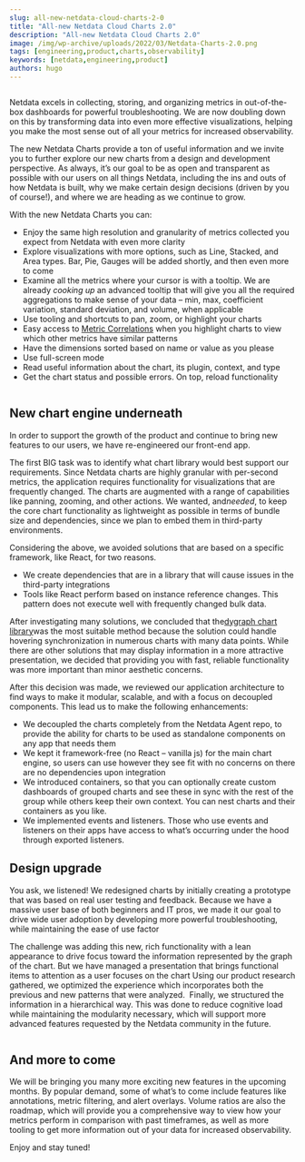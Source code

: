 ```yaml
---
slug: all-new-netdata-cloud-charts-2-0
title: "All-new Netdata Cloud Charts 2.0"
description: "All-new Netdata Cloud Charts 2.0"
image: /img/wp-archive/uploads/2022/03/Netdata-Charts-2.0.png
tags: [engineering,product,charts,observability]
keywords: [netdata,engineering,product]
authors: hugo
---
```


<!--truncate-->


<figure class="wp-block-image size-large"><img src="/img/wp-archive/uploads/2022/03/Netdata-Charts-2.0-1200x704.png" alt="" class="wp-image-16212"/></figure>



Netdata excels in collecting, storing, and organizing metrics in out-of-the-box dashboards for powerful troubleshooting. We are now doubling down on this by transforming data into even more effective visualizations, helping you make the most sense out of all your metrics for increased observability.



The new Netdata Charts provide a ton of useful information and we invite you to further explore our new charts from a design and development perspective. As always, it’s our goal to be as open and transparent as possible with our users on all things Netdata, including the ins and outs of how Netdata is built, why we make certain design decisions (driven by you of course!), and where we are heading as we continue to grow.



With the new Netdata Charts you can:



<ul><li>Enjoy the same high resolution and granularity of metrics collected you expect from Netdata with even more clarity</li><li>Explore visualizations with more options, such as Line, Stacked, and Area types. Bar, Pie, Gauges will be added shortly, and then even more to come</li><li>Examine all the metrics where your cursor is with a tooltip. We are already <em>cooking up </em>an advanced tooltip that will give you all the required aggregations to make sense of your data – min, max, coefficient variation, standard deviation, and volume, when applicable</li><li>Use tooling and shortcuts to pan, zoom, or highlight your charts</li><li>Easy access to <a href="https://learn.netdata.cloud/docs/cloud/insights/metric-correlations">Metric Correlations</a> when you highlight charts to view  which other metrics have similar patterns</li><li>Have the dimensions sorted based on name or value as you please</li><li>Use full-screen mode</li><li>Read useful information about the chart, its plugin, context, and type</li><li>Get the chart status and possible errors. On top, reload functionality</li></ul>



<figure class="wp-block-image size-full"><img src="/img/wp-archive/uploads/2022/03/ezgif-1-2ac81d0df3.gif" alt="" class="wp-image-16214"/></figure>



## New chart engine underneath



In order to support the growth of the product and continue to bring new features to our users, we have re-engineered our front-end app.



The first BIG task was to identify what chart library would best support our requirements. Since Netdata charts are highly granular with per-second metrics, the application requires functionality for visualizations that are frequently changed. The charts are augmented with a range of capabilities like panning, zooming, and other actions. We wanted, and<em>needed</em>, to keep the core chart functionality as lightweight as possible in terms of bundle size and dependencies, since we plan to embed them in third-party environments.



Considering the above, we avoided solutions that are based on a specific framework, like React, for two reasons.



<ul><li>We create dependencies that are in a library that will cause issues in the third-party integrations</li><li>Tools like React perform based on instance reference changes. This pattern does not execute well with frequently changed bulk data.</li></ul>



After investigating many solutions, we concluded that the<a href="https://dygraphs.com/">dygraph chart library</a>was the most suitable method because the solution could handle hovering synchronization in numerous charts with many data points. While there are other solutions that may display information in a more attractive presentation, we decided that providing you with fast, reliable functionality was more important than minor aesthetic concerns.



After this decision was made, we reviewed our application architecture to find ways to make it modular, scalable, and with a focus on decoupled components. This lead us to make the following enhancements:



<ul><li>We decoupled the charts completely from the Netdata Agent repo, to provide the ability for charts to be used as standalone components on any app that needs them</li><li>We kept it framework-free (no React – vanilla js) for the main chart engine, so users can use however they see fit with no concerns on there are no dependencies upon integration</li><li>We introduced containers, so that you can optionally create custom dashboards of grouped charts and see these in sync with the rest of the group while others keep their own context. You can nest charts and their containers as you like.</li><li>We implemented events and listeners. Those who use events and listeners on their apps have access to what’s occurring under the hood through exported listeners.</li></ul>



## Design upgrade



You ask, we listened! We redesigned charts by initially creating a prototype that was based on real user testing and feedback. Because we have a massive user base of both beginners and IT pros, we made it our goal to drive wide user adoption by developing more powerful troubleshooting, while maintaining the ease of use factor



The challenge was adding this new, rich functionality with a lean appearance to drive focus toward the information represented by the graph of the chart. But we have managed a presentation that brings functional items to attention as a user focuses on the chart Using our product research gathered, we optimized the experience which incorporates both the previous and new patterns that were analyzed.  Finally, we structured the information in a hierarchical way. This was done to reduce cognitive load while maintaining the modularity necessary, which will support more advanced features requested by the Netdata community in the future. 


<!-- wp:image {"id":16216,"sizeSlug":"full","linkDestination":"none"} -->
<figure class="wp-block-image size-full"><img src="/img/wp-archive/uploads/2022/03/ezgif-1-9bccfc91e4.gif" alt="" class="wp-image-16216"/></figure>



## And more to come



We will be bringing you many more exciting new features in the upcoming months. By popular demand, some of what’s to come include features like annotations, metric filtering, and alert overlays. Volume ratios are also the roadmap, which will provide you a comprehensive way to view how your metrics perform in comparison with past timeframes, as well as more tooling to get more information out of your data for increased observability.



Enjoy and stay tuned!
